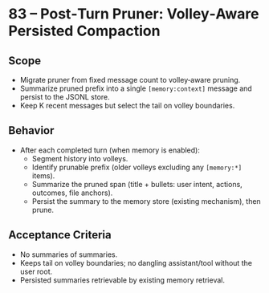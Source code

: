 # 83 – Post‑Turn Pruner: Volley‑Aware Persisted Compaction

## Scope
- Migrate pruner from fixed message count to volley‑aware pruning.
- Summarize pruned prefix into a single `[memory:context]` message and persist to the JSONL store.
- Keep K recent messages but select the tail on volley boundaries.

## Behavior
- After each completed turn (when memory is enabled):
  - Segment history into volleys.
  - Identify prunable prefix (older volleys excluding any `[memory:*]` items).
  - Summarize the pruned span (title + bullets: user intent, actions, outcomes, file anchors).
  - Persist the summary to the memory store (existing mechanism), then prune.

## Acceptance Criteria
- No summaries of summaries.
- Keeps tail on volley boundaries; no dangling assistant/tool without the user root.
- Persisted summaries retrievable by existing memory retrieval.

